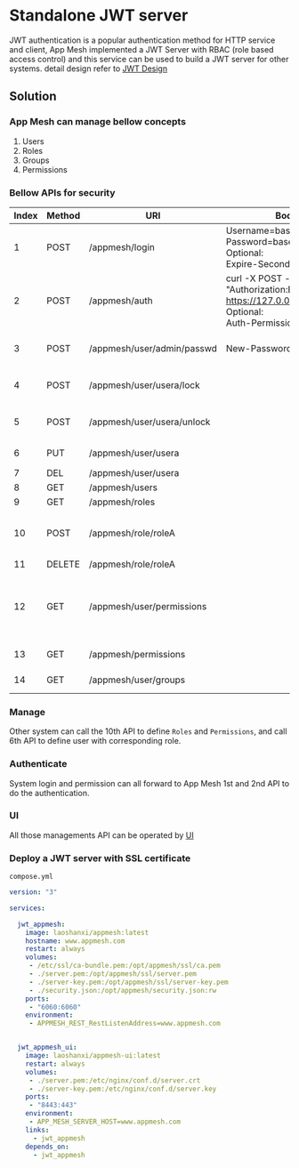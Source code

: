 # Standalone JWT server

JWT authentication is a popular authentication method for HTTP service and client, App Mesh implemented a JWT Server with RBAC (role based access control) and this service can be used to build a JWT server for other systems. detail design refer to [JWT Design](https://app-mesh.readthedocs.io/en/latest/JWT.html)

## Solution

### App Mesh can manage bellow concepts

1. Users
2. Roles
3. Groups
4. Permissions

### Bellow APIs for security

Index | Method | URI | Body/Headers | Desc
---|---|---|---|---
1 |POST| /appmesh/login | Username=base64(uname) <br> Password=base64(passwd) <br> Optional: <br> Expire-Seconds=600 | JWT authenticate login
2 |POST| /appmesh/auth | curl -X POST -k -H "Authorization:Bearer ZWrrpKI" <https://127.0.0.1:6060/appmesh/auth> <br> Optional: <br> Auth-Permission=permission_id | JWT token and permission authenticate
3 |POST| /appmesh/user/admin/passwd | New-Password=base64(passwd) | Change user password
4 |POST| /appmesh/user/usera/lock | | admin user to lock usera
5 |POST| /appmesh/user/usera/unlock | | admin user to unlock usera
6 |PUT | /appmesh/user/usera | | Add usera to Users
7 |DEL | /appmesh/user/usera | | Delete usera
8 |GET | /appmesh/users | | Get user list
9 |GET | /appmesh/roles | | Get role list
10 |POST| /appmesh/role/roleA | | Update roleA with defined permissions
11 |DELETE| /appmesh/role/roleA | | Delete roleA
12 |GET | /appmesh/user/permissions |  | Get user self permissions, user token is required in header
13 |GET | /appmesh/permissions |  | Get all permissions
14 |GET | /appmesh/user/groups |  | Get all user groups

### Manage

Other system can call the 10th API to define `Roles` and `Permissions`, and call 6th API to define user with corresponding role.

### Authenticate

System login and permission can all forward to App Mesh 1st and 2nd API to do the authentication.

### UI

All those managements API can be operated by [UI](https://github.com/laoshanxi/app-mesh-ui)

### Deploy a JWT server with SSL certificate

`compose.yml`

```yaml
version: "3"

services:

  jwt_appmesh:
    image: laoshanxi/appmesh:latest
    hostname: www.appmesh.com
    restart: always
    volumes:
     - /etc/ssl/ca-bundle.pem:/opt/appmesh/ssl/ca.pem
     - ./server.pem:/opt/appmesh/ssl/server.pem
     - ./server-key.pem:/opt/appmesh/ssl/server-key.pem
     - ./security.json:/opt/appmesh/security.json:rw
    ports:
     - "6060:6060"
    environment:
     - APPMESH_REST_RestListenAddress=www.appmesh.com


  jwt_appmesh_ui:
    image: laoshanxi/appmesh-ui:latest
    restart: always
    volumes:
     - ./server.pem:/etc/nginx/conf.d/server.crt
     - ./server-key.pem:/etc/nginx/conf.d/server.key
    ports:
     - "8443:443"
    environment:
     - APP_MESH_SERVER_HOST=www.appmesh.com
    links:
      - jwt_appmesh
    depends_on:
      - jwt_appmesh
```
